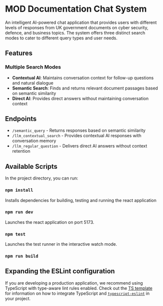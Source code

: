 # MOD Documentation Chat System

An intelligent AI-powered chat application that provides users with different levels of responses from UK government documents on cyber security, defence, and business topics. The system offers three distinct search modes to cater to different query types and user needs.

## Features

### Multiple Search Modes
- **Contextual AI**: Maintains conversation context for follow-up questions and natural dialogue
- **Semantic Search**: Finds and returns relevant document passages based on semantic similarity
- **Direct AI**: Provides direct answers without maintaining conversation context

## Endpoints

- `/semantic_query` - Returns responses based on semantic similarity
- `/llm_contextual_search` - Provides contextual AI responses with conversation memory
- `/llm_regular_question` - Delivers direct AI answers without context retention

## Available Scripts

In the project directory, you can run:

### `npm install`

Installs dependencies for building, testing and running the react application

### `npm run dev`

Launches the react application on port 5173.

### `npm test`

Launches the test runner in the interactive watch mode.

### `npm run build`

## Expanding the ESLint configuration

If you are developing a production application, we recommend using TypeScript with type-aware lint rules enabled. Check out the [TS template](https://github.com/vitejs/vite/tree/main/packages/create-vite/template-react-ts) for information on how to integrate TypeScript and [`typescript-eslint`](https://typescript-eslint.io) in your project.
